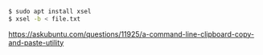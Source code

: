 ```bash
$ sudo apt install xsel
$ xsel -b < file.txt
```

https://askubuntu.com/questions/11925/a-command-line-clipboard-copy-and-paste-utility
